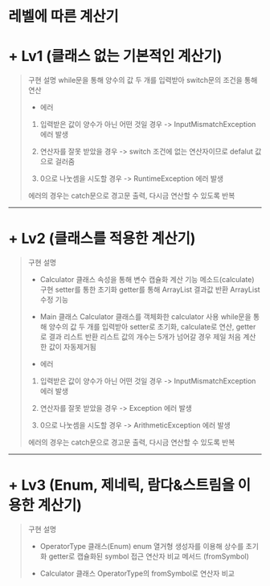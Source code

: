 # 레벨에 따른 계산기

# + Lv1 (클래스 없는 기본적인 계산기)
  

> 구현 설명
> while문을 통해 양수의 값 두 개를 입력받아 switch문의 조건을 통해 연산
>
> + 에러
> 1. 입력받은 값이 양수가 아닌 어떤 것일 경우
> -> InputMismatchException 에러 발생
>    
> 2. 연산자를 잘못 받았을 경우
> -> switch 조건에 없는 연산자이므로 defalut 값으로 걸러줌
>    
> 3. 0으로 나눗셈을 시도할 경우
> -> RuntimeException 에러 발생
>
> 에러의 경우는 catch문으로 경고문 출력, 다시금 연산할 수 있도록 반복


-------------------------------------------------------------------------------------------------------------


# + Lv2 (클래스를 적용한 계산기)


> 구현 설명
> + Calculator 클래스
> 속성을 통해 변수 캡슐화
> 계산 기능 메소드(calculate) 구현
> setter를 통한 초기화
> getter를 통해 ArrayList 결과값 반환
> ArrayList 수정 기능
>
> + Main 클래스
> Calculator 클래스를 객체화한 calculator 사용
> while문을 통해 양수의 값 두 개를 입력받아 setter로 초기화, calculate로 연산, getter로 결과 리스트 반환
> 리스트 값의 개수는 5개가 넘어갈 경우 제일 처음 계산한 값이 자동제거됨
>
> + 에러
> 1. 입력받은 값이 양수가 아닌 어떤 것일 경우
> -> InputMismatchException 에러 발생
>    
> 2. 연산자를 잘못 받았을 경우
> -> Exception 에러 발생
>    
> 3. 0으로 나눗셈을 시도할 경우
> -> ArithmeticException 에러 발생
>
> 에러의 경우는 catch문으로 경고문 출력, 다시금 연산할 수 있도록 반복


-------------------------------------------------------------------------------------------------------------


# + Lv3 (Enum, 제네릭, 람다&스트림을 이용한 계산기)


> 구현 설명
> + OperatorType 클래스(Enum)
> enum 열거형 생성자를 이용해 상수를 초기화
> getter로 캡슐화된 symbol 접근
> 연산자 비교 메서드 (fromSymbol)
>
> + Calculator 클래스
> OperatorType의 fromSymbol로 연산자 비교
> 
